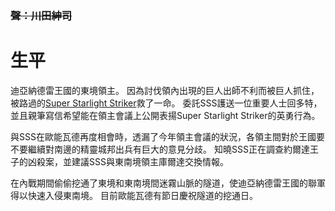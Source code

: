 <!-- TITLE: 烏德蘭．艾爾卡普 -->
<!-- SUBTITLE: 『我不能透露這個人的身分，但可以委託你們把他護送到王都嗎？』 -->
### ~~聲：川田紳司~~
# 生平
迪亞納德雷王國的東境領主。
因為討伐領內出現的巨人出師不利而被巨人抓住，被路過的[Super Starlight Striker](/角色/列表#主要角色)救了一命。
委託SSS護送一位重要人士回多特，並且親筆寫信希望能在領主會議上公開表揚Super Starlight Striker的英勇行為。

與SSS在歐能瓦德再度相會時，透漏了今年領主會議的狀況，各領主間對於王國要不要繼續對南邊的精靈城邦出兵有巨大的意見分歧。
知曉SSS正在調查約爾達王子的凶殺案，並建議SSS與東南境領主庫爾達交換情報。

在內戰期間偷偷挖通了東境和東南境間迷霧山脈的隧道，使迪亞納德雷王國的聯軍得以快速入侵東南境。
目前歐能瓦德有節日慶祝隧道的挖通日。